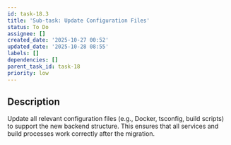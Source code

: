 ```yaml
---
id: task-18.3
title: 'Sub-task: Update Configuration Files'
status: To Do
assignee: []
created_date: '2025-10-27 00:52'
updated_date: '2025-10-28 08:55'
labels: []
dependencies: []
parent_task_id: task-18
priority: low
---
```


## Description

<!-- SECTION:DESCRIPTION:BEGIN -->
Update all relevant configuration files (e.g., Docker, tsconfig, build scripts) to support the new backend structure. This ensures that all services and build processes work correctly after the migration.
<!-- SECTION:DESCRIPTION:END -->
